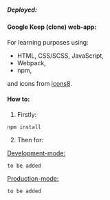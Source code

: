 ##### Deployed:

#### Google Keep (clone) web-app:

For learning purposes using:  
* HTML, CSS/SCSS, JavaScript,
* Webpack,
* npm,  

and icons from [icons8](https://icons8.com).

#### How to:

1) Firstly:

`npm install`

2) Then for:

<u>Development-mode:</u>

`to be added`

<u>Production-mode:</u>

`to be added`
